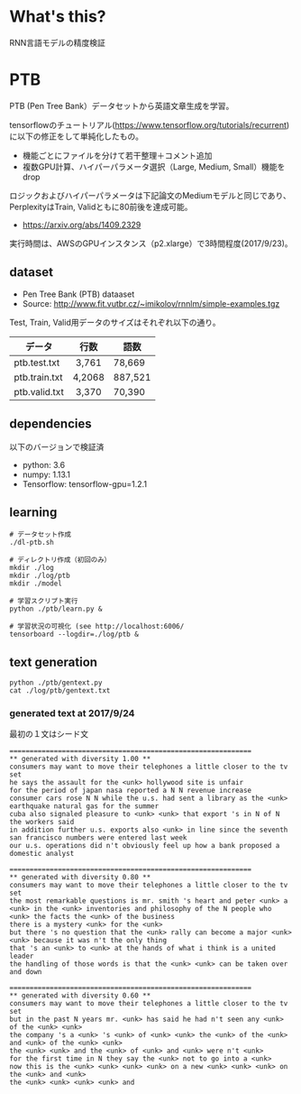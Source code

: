 # What's this?
RNN言語モデルの精度検証

# PTB
PTB (Pen Tree Bank）データセットから英語文章生成を学習。

tensorflowのチュートリアル(https://www.tensorflow.org/tutorials/recurrent)
に以下の修正をして単純化したもの。
- 機能ごとにファイルを分けて若干整理＋コメント追加
- 複数GPU計算、ハイパーパラメータ選択（Large, Medium, Small）機能をdrop

ロジックおよびハイパーパラメータは下記論文のMediumモデルと同じであり、
PerplexityはTrain, Validともに80前後を達成可能。
- https://arxiv.org/abs/1409.2329

実行時間は、AWSのGPUインスタンス（p2.xlarge）で3時間程度(2017/9/23)。

## dataset
- Pen Tree Bank (PTB) dataaset
- Source: http://www.fit.vutbr.cz/~imikolov/rnnlm/simple-examples.tgz

Test, Train, Valid用データのサイズはそれぞれ以下の通り。

|データ        |    行数  |    語数|
|------------- |:--------:| ------ |
|ptb.test.txt  |   3,761  |  78,669|
|ptb.train.txt |  4,2068  | 887,521|
|ptb.valid.txt |   3,370  |  70,390|


## dependencies
以下のバージョンで検証済
- python: 3.6
- numpy: 1.13.1
- Tensorflow: tensorflow-gpu=1.2.1

## learning

```
# データセット作成
./dl-ptb.sh

# ディレクトリ作成（初回のみ）
mkdir ./log
mkdir ./log/ptb
mkdir ./model

# 学習スクリプト実行
python ./ptb/learn.py &

# 学習状況の可視化 (see http://localhost:6006/
tensorboard --logdir=./log/ptb &
```

## text generation

```
python ./ptb/gentext.py
cat ./log/ptb/gentext.txt
```

### generated text at 2017/9/24

最初の１文はシード文

```
============================================================
** generated with diversity 1.00 **
consumers may want to move their telephones a little closer to the tv set
he says the assault for the <unk> hollywood site is unfair
for the period of japan nasa reported a N N revenue increase
consumer cars rose N N while the u.s. had sent a library as the <unk> earthquake natural gas for the summer
cuba also signaled pleasure to <unk> <unk> that export 's in N of N the workers said
in addition further u.s. exports also <unk> in line since the seventh san francisco numbers were entered last week
our u.s. operations did n't obviously feel up how a bank proposed a domestic analyst

============================================================
** generated with diversity 0.80 **
consumers may want to move their telephones a little closer to the tv set
the most remarkable questions is mr. smith 's heart and peter <unk> a <unk> in the <unk> inventories and philosophy of the N people who <unk> the facts the <unk> of the business
there is a mystery <unk> for the <unk>
but there 's no question that the <unk> rally can become a major <unk> <unk> because it was n't the only thing
that 's an <unk> to <unk> at the hands of what i think is a united leader
the handling of those words is that the <unk> <unk> can be taken over and down

============================================================
** generated with diversity 0.60 **
consumers may want to move their telephones a little closer to the tv set
but in the past N years mr. <unk> has said he had n't seen any <unk> of the <unk> <unk>
the company 's a <unk> 's <unk> of <unk> <unk> the <unk> of the <unk> and <unk> of the <unk> <unk>
the <unk> <unk> and the <unk> of <unk> and <unk> were n't <unk>
for the first time in N they say the <unk> not to go into a <unk>
now this is the <unk> <unk> <unk> <unk> on a new <unk> <unk> <unk> on the <unk> and <unk>
the <unk> <unk> <unk> <unk> and
```

